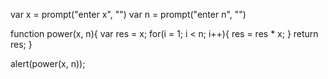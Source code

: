 var x = prompt("enter x", "")
var n = prompt("enter n", "")

function power(x, n){
	var res = x;
	for(i = 1; i < n; i++){
		res = res * x;
	}
	return res;
}

alert(power(x, n));

